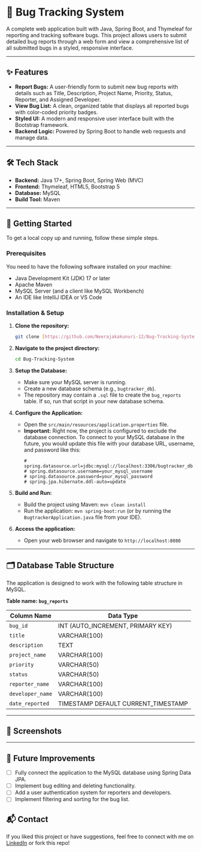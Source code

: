 # 🐞 Bug Tracking System

A complete web application built with Java, Spring Boot, and Thymeleaf for reporting and tracking software bugs. This project allows users to submit detailed bug reports through a web form and view a comprehensive list of all submitted bugs in a styled, responsive interface.

---

## ✨ Features

* **Report Bugs:** A user-friendly form to submit new bug reports with details such as Title, Description, Project Name, Priority, Status, Reporter, and Assigned Developer.
* **View Bug List:** A clean, organized table that displays all reported bugs with color-coded priority badges.
* **Styled UI:** A modern and responsive user interface built with the Bootstrap framework.
* **Backend Logic:** Powered by Spring Boot to handle web requests and manage data.

---

## 🛠️ Tech Stack

* **Backend:** Java 17+, Spring Boot, Spring Web (MVC)
* **Frontend:** Thymeleaf, HTML5, Bootstrap 5
* **Database:** MySQL
* **Build Tool:** Maven

---

## 🚀 Getting Started

To get a local copy up and running, follow these simple steps.

### Prerequisites

You need to have the following software installed on your machine:
* Java Development Kit (JDK) 17 or later
* Apache Maven
* MySQL Server (and a client like MySQL Workbench)
* An IDE like IntelliJ IDEA or VS Code

### Installation & Setup

1.  **Clone the repository:**
    ```bash
    git clone [https://github.com/Neerajakakunuri-12/Bug-Tracking-System.git](https://github.com/Neerajakakunuri-12/Bug-Tracking-System.git)
    ```

2.  **Navigate to the project directory:**
    ```bash
    cd Bug-Tracking-System
    ```

3.  **Setup the Database:**
    * Make sure your MySQL server is running.
    * Create a new database schema (e.g., `bugtracker_db`).
    * The repository may contain a `.sql` file to create the `bug_reports` table. If so, run that script in your new database schema.

4.  **Configure the Application:**
    * Open the `src/main/resources/application.properties` file.
    * **Important:** Right now, the project is configured to exclude the database connection. To connect to your MySQL database in the future, you would update this file with your database URL, username, and password like this:
        ```properties
        # spring.datasource.url=jdbc:mysql://localhost:3306/bugtracker_db
        # spring.datasource.username=your_mysql_username
        # spring.datasource.password=your_mysql_password
        # spring.jpa.hibernate.ddl-auto=update
        ```

5.  **Build and Run:**
    * Build the project using Maven: `mvn clean install`
    * Run the application: `mvn spring-boot:run` (or by running the `BugtrackerApplication.java` file from your IDE).

6.  **Access the application:**
    * Open your web browser and navigate to `http://localhost:8080`

---
## 🗂 Database Table Structure

The application is designed to work with the following table structure in MySQL.

**Table name: `bug_reports`**

| Column Name      | Data Type                         |
| ---------------- | --------------------------------- |
| `bug_id`         | INT (AUTO_INCREMENT, PRIMARY KEY) |
| `title`          | VARCHAR(100)                      |
| `description`    | TEXT                              |
| `project_name`   | VARCHAR(100)                      |
| `priority`       | VARCHAR(50)                       |
| `status`         | VARCHAR(50)                       |
| `reporter_name`  | VARCHAR(100)                      |
| `developer_name` | VARCHAR(100)                      |
| `date_reported`  | TIMESTAMP DEFAULT CURRENT_TIMESTAMP |

---

## 📸 Screenshots



---
## 📌 Future Improvements

-   [ ] Fully connect the application to the MySQL database using Spring Data JPA.
-   [ ] Implement bug editing and deleting functionality.
-   [ ] Add a user authentication system for reporters and developers.
-   [ ] Implement filtering and sorting for the bug list.

## 📬 Contact

If you liked this project or have suggestions, feel free to connect with me on [LinkedIn](https://www.linkedin.com/in/kakunuri-neeraja-534602251) or fork this repo!

